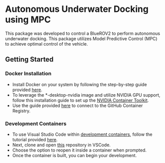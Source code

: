 # Autonomous Underwater Docking using MPC

This package was developed to control a BlueROV2 to perform autonomous underwater docking. This package utilizes Model Predictive Control (MPC) to achieve optimal control of the vehicle.

## Getting Started

### Docker Installation

- Install Docker on your system by following the step-by-step guide provided [here](https://docs.docker.com/get-docker/).
- To leverage the *-desktop-nvidia image and utilize NVIDIA GPU support, follow this installation guide to set up the [NVIDIA Container Toolkit](https://docs.nvidia.com/datacenter/cloud-native/container-toolkit/latest/install-guide.html).
- Use the guide provided [here](https://docs.github.com/en/packages/working-with-a-github-packages-registry/working-with-the-container-registry) to connect to the GitHub Container Registry.

### Development Containers

- To use Visual Studio Code within [development containers](https://github.com/Robotic-Decision-Making-Lab/underwater_docking/tree/main/.devcontainer), follow the tutorial provided [here](https://code.visualstudio.com/docs/devcontainers/tutorial).
- Next, clone and open [this](https://github.com/Robotic-Decision-Making-Lab/underwater_docking) repository in VSCode.
- Choose the option to reopen it inside a container when prompted.
- Once the container is built, you can begin your development.

